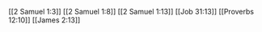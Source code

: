 [[2 Samuel 1:3]]
[[2 Samuel 1:8]]
[[2 Samuel 1:13]]
[[Job 31:13]]
[[Proverbs 12:10]]
[[James 2:13]]
